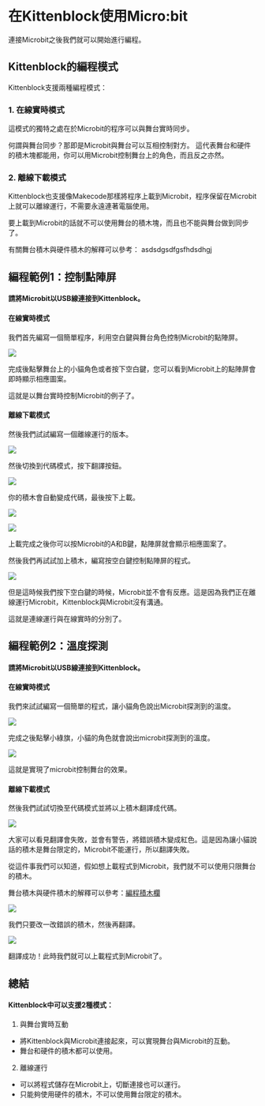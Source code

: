 # 在Kittenblock使用Micro:bit

連接Microbit之後我們就可以開始進行編程。

## Kittenblock的編程模式

Kittenblock支援兩種編程模式：

### 1. 在線實時模式

這模式的獨特之處在於Microbit的程序可以與舞台實時同步。

何謂與舞台同步？那即是Microbit與舞台可以互相控制對方。
這代表舞台和硬件的積木塊都能用，你可以用Microbit控制舞台上的角色，而且反之亦然。
    
### 2. 離線下載模式

Kittenblock也支援像Makecode那樣將程序上載到Microbit，程序保留在Microbit上就可以離線運行，不需要永遠連著電腦使用。

要上載到Microbit的話就不可以使用舞台的積木塊，而且也不能與舞台做到同步了。

有關舞台積木與硬件積木的解釋可以參考： asdsdgsdfgsfhdsdhgj

## 編程範例1：控制點陣屏

#### 請將Microbit以USB線連接到Kittenblock。

#### 在線實時模式

我們首先編寫一個簡單程序，利用空白鍵與舞台角色控制Microbit的點陣屏。

![](./images/example1a.png)

完成後點擊舞台上的小貓角色或者按下空白鍵，您可以看到Microbit上的點陣屏會即時顯示相應圖案。

這就是以舞台實時控制Microbit的例子了。

#### 離線下載模式

然後我們試試編寫一個離線運行的版本。

![](./images/example1b1.png)

然後切換到代碼模式，按下翻譯按鈕。

![](./images/upload1.png)

你的積木會自動變成代碼，最後按下上載。

![](./images/upload2.png)

![](./images/upload3.png)

上載完成之後你可以按Microbit的A和B鍵，點陣屏就會顯示相應圖案了。

然後我們再試試加上積木，編寫按空白鍵控制點陣屏的程式。

![](./images/example1b2.png)

但是這時候我們按下空白鍵的時候，Microbit並不會有反應。這是因為我們正在離線運行Microbit，Kittenblock與Microbit沒有溝通。

這就是連線運行與在線實時的分別了。

## 編程範例2：溫度探測

#### 請將Microbit以USB線連接到Kittenblock。

#### 在線實時模式

我們來試試編寫一個簡單的程式，讓小貓角色說出Microbit探測到的溫度。

![](./images/example2a1.png)

完成之後點擊小綠旗，小貓的角色就會說出microbit探測到的溫度。

![](./images/example2a2.png)

這就是實現了microbit控制舞台的效果。

#### 離線下載模式

然後我們試試切換至代碼模式並將以上積木翻譯成代碼。

![](./images/example2b1.png)

大家可以看見翻譯會失敗，並會有警告，將錯誤積木變成紅色。這是因為讓小貓說話的積木是舞台限定的，Microbit不能運行，所以翻譯失敗。

從這件事我們可以知道，假如想上載程式到Microbit，我們就不可以使用只限舞台的積木。

舞台積木與硬件積木的解釋可以參考：[編程積木欄](./interfaceIntro/codingblocks.md)

![](./images/example2b2.png)

我們只要改一改錯誤的積木，然後再翻譯。

![](./images/example2b3.png)

翻譯成功！此時我們就可以上載程式到Microbit了。

## 總結

#### Kittenblock中可以支援2種模式：

1. 與舞台實時互動
   
- 將Kittenblock與Microbit連接起來，可以實現舞台與Microbit的互動。
- 舞台和硬件的積木都可以使用。
    
2. 離線運行

- 可以將程式儲存在Microbit上，切斷連接也可以運行。
- 只能夠使用硬件的積木，不可以使用舞台限定的積木。